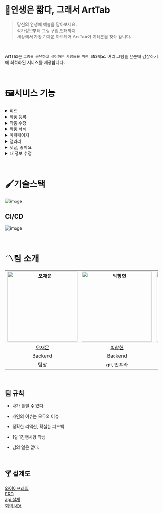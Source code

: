 
# 🎨인생은 짧다, 그래서 ArtTab

> 당신의 인생에 예술을 담아보세요.   
작가정보부터 그림 구입,판매까지   
세상에서 가장 가까운 아트페어 Art Tab이 여러분을 찾아 갑니다.

&nbsp;

ArtTab은 `그림을 공유하고 싶어하는 사람들을 위한 SNS`에요. 여러 그림을 한눈에 감상하기에 최적화된 서비스를 제공합니다.

&nbsp;


# 🖼️서비스 기능

<details>
<summary>피드</summary>
<div markdown="1">

![ezgif com-gif-maker (2)](https://user-images.githubusercontent.com/55578809/154603822-1d981abb-2f10-41e2-beb7-371f1fb19218.gif)

</div>
</details>

<details>
<summary>작품 등록</summary>
<div markdown="1">

![insert artwork (1)](https://user-images.githubusercontent.com/55578809/154597267-7ba9839e-e169-4bc3-adc5-9564bbc54607.gif)

</div>
</details>
<details>
<summary>작품 수정</summary>
<div markdown="1">

![updateInfo](https://user-images.githubusercontent.com/55578809/154598730-50b3b3da-b28f-4bb2-97eb-15453bab55c3.gif)

</div>
</details>

<details>
<summary>작품 삭제</summary>
<div markdown="1">

![delete artwork](https://user-images.githubusercontent.com/55578809/154598732-5f863a51-113d-4481-b2e8-dfc18dec32ed.gif)


</div>
</details>
<details>
<summary>마이페이지</summary>
<div markdown="1">

![GIF_마이갤러리](https://user-images.githubusercontent.com/55578809/154595907-686bc368-1d1b-459b-9613-40c61c2f0832.gif)

</div>
</details>

<details>
<summary>갤러리</summary>
<div markdown="1">

![my gallery2 (1)](https://user-images.githubusercontent.com/55578809/154597931-14f173eb-9397-4344-905e-8ca7a330042a.gif)


</div>
</details>

<details>
<summary>댓글, 좋아요</summary>
<div markdown="1">

![댓글,좋아요](https://user-images.githubusercontent.com/55578809/154598208-aec68b88-aa6f-4913-8c1a-155636105edf.gif)


</div>
</details>

<details>
<summary>내 정보 수정</summary>
<div markdown="1">

![updateInfo (1)](https://user-images.githubusercontent.com/55578809/154599225-7d0bb43e-a730-4fb9-a65a-87bb6bc12d90.gif)


</div>
</details>

&nbsp;

# 🖌️기술스택

![image](https://user-images.githubusercontent.com/55578809/154552324-5d8f8611-c94e-4c6d-b5b8-21210778957f.png)

## CI/CD
![image](https://user-images.githubusercontent.com/55578809/154552139-e673862e-f44e-48b2-9678-daad73a705a1.png)


&nbsp;

# 〽️팀 소개
|<img src="https://lab.ssafy.com/uploads/-/system/user/avatar/3706/avatar.png?width=400" width="230px;" alt="오재문"/>| <img src="https://secure.gravatar.com/avatar/d971e1b10959c5b19d0c6d98069b3d8d?s=800&d=identicon" width="230px;" alt="박창현"/>|<img src="https://secure.gravatar.com/avatar/ec47db8d724e462e92c510a548279e62?s=800&d=identicon" width="230px;" alt="박해인"/>|<img src="https://secure.gravatar.com/avatar/45331f87f9cc8dd8fb042c0ff310d666?s=800&d=identicon" width="230px;" alt="배나영"/>|<img src="https://secure.gravatar.com/avatar/710ed197c74c72677243a59a3581afb6?s=800&d=identicon" width="230px;" alt="백철연"/>|<img src="https://secure.gravatar.com/avatar/98f66880dc16c2436bfe4369e878449e?s=800&d=identicon" width="230px;" alt="신미래"/>|
|:---:|:---:|:---:|:---:|:---:|:---:|
|[오재문](https://lab.ssafy.com/tph01198) |[박창현](https://lab.ssafy.com/pch1656) |[박해인](https://lab.ssafy.com/haein.hannah.park)| [배나영](https://lab.ssafy.com/qoskdud15)|[백철연](https://lab.ssafy.com/backcy1) |[신미래](https://lab.ssafy.com/sml6209) |
|Backend|Backend|Frontend|Backend|Frontend|Frontend|
|팀장|git, 인프라 | 동영상 | backend 팀장 | jira 담당 | front 팀장

&nbsp;

## 팀 규칙 

* 내가 틀릴 수 있다.

* 개인의 이슈는 모두의 이슈

* 정확한 리액션, 확실한 피드백

* 1일 1진행사항 작성

* 남의 일은 없다.

&nbsp;

## 🍸 설계도

[와이어프레임](https://www.figma.com/file/lfozAybsvjkkbNYzhUdi4l/%EB%B0%98%EB%B0%98%EB%A7%90%EB%A7%88%EB%8B%88?node-id=0%3A1)   
[ERD](https://www.erdcloud.com/d/gNfGpb3YLzHWH2cnw)   
[api 설계](https://documenter.getpostman.com/view/5813163/UVXqFYVJ)   
[회의 내용](https://haeinpark.notion.site/2-1-fdfb2b569362442ab99f07bb4a5aa04a)
